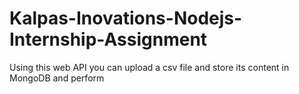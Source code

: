 # Kalpas-Inovations-Nodejs-Internship-Assignment
Using this web API you can upload a csv file and store its content in MongoDB and perform 
